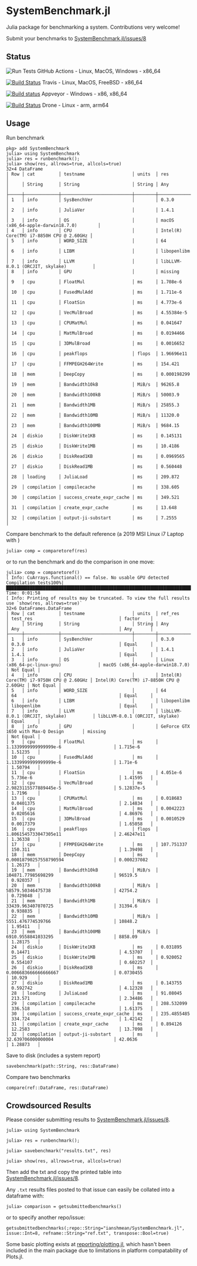# SystemBenchmark.jl
 Julia package for benchmarking a system. Contributions very welcome!

Submit your benchmarks to [SystemBenchmark.jl/issues/8](https://github.com/ianshmean/SystemBenchmark.jl/issues/8)

## Status

![Run Tests](https://github.com/ianshmean/SystemBenchmark.jl/workflows/Run%20tests/badge.svg?branch=master) GitHub Actions - Linux, MacOS, Windows - x86_64

[![Build Status](https://travis-ci.com/ianshmean/SystemBenchmark.jl.svg?branch=master)](https://travis-ci.com/ianshmean/SystemBenchmark.jl) Travis - Linux, MacOS, FreeBSD - x86_64

[![Build status](https://ci.appveyor.com/api/projects/status/ggiktxq7hkg2fvfs/branch/master?svg=true)](https://ci.appveyor.com/project/ianshmean/systembenchmark-jl/branch/master) Appveyor - Windows - x86, x86_64

[![Build Status](https://cloud.drone.io/api/badges/ianshmean/SystemBenchmark.jl/status.svg)](https://cloud.drone.io/ianshmean/SystemBenchmark.jl) Drone - Linux - arm, arm64


## Usage
Run benchmark
```
pkg> add SystemBenchmark
julia> using SystemBenchmark
julia> res = runbenchmark();
julia> show(res, allrows=true, allcols=true)
32×4 DataFrame
│ Row │ cat         │ testname                  │ units  │ res                                      │
│     │ String      │ String                    │ String │ Any                                      │
├─────┼─────────────┼───────────────────────────┼────────┼──────────────────────────────────────────┤
│ 1   │ info        │ SysBenchVer               │        │ 0.3.0                                    │
│ 2   │ info        │ JuliaVer                  │        │ 1.4.1                                    │
│ 3   │ info        │ OS                        │        │ macOS (x86_64-apple-darwin18.7.0)        │
│ 4   │ info        │ CPU                       │        │ Intel(R) Core(TM) i7-8850H CPU @ 2.60GHz │
│ 5   │ info        │ WORD_SIZE                 │        │ 64                                       │
│ 6   │ info        │ LIBM                      │        │ libopenlibm                              │
│ 7   │ info        │ LLVM                      │        │ libLLVM-8.0.1 (ORCJIT, skylake)          │
│ 8   │ info        │ GPU                       │        │ missing                                  │
│ 9   │ cpu         │ FloatMul                  │ ms     │ 1.708e-6                                 │
│ 10  │ cpu         │ FusedMulAdd               │ ms     │ 1.711e-6                                 │
│ 11  │ cpu         │ FloatSin                  │ ms     │ 4.773e-6                                 │
│ 12  │ cpu         │ VecMulBroad               │ ms     │ 4.55384e-5                               │
│ 13  │ cpu         │ CPUMatMul                 │ ms     │ 0.041647                                 │
│ 14  │ cpu         │ MatMulBroad               │ ms     │ 0.0194466                                │
│ 15  │ cpu         │ 3DMulBroad                │ ms     │ 0.0016652                                │
│ 16  │ cpu         │ peakflops                 │ flops  │ 1.96696e11                               │
│ 17  │ cpu         │ FFMPEGH264Write           │ ms     │ 154.421                                  │
│ 18  │ mem         │ DeepCopy                  │ ms     │ 0.000198299                              │
│ 19  │ mem         │ Bandwidth10kB             │ MiB/s  │ 96265.8                                  │
│ 20  │ mem         │ Bandwidth100kB            │ MiB/s  │ 50003.9                                  │
│ 21  │ mem         │ Bandwidth1MB              │ MiB/s  │ 25855.3                                  │
│ 22  │ mem         │ Bandwidth10MB             │ MiB/s  │ 11320.0                                  │
│ 23  │ mem         │ Bandwidth100MB            │ MiB/s  │ 9684.15                                  │
│ 24  │ diskio      │ DiskWrite1KB              │ ms     │ 0.145131                                 │
│ 25  │ diskio      │ DiskWrite1MB              │ ms     │ 10.4186                                  │
│ 26  │ diskio      │ DiskRead1KB               │ ms     │ 0.0969565                                │
│ 27  │ diskio      │ DiskRead1MB               │ ms     │ 0.560448                                 │
│ 28  │ loading     │ JuliaLoad                 │ ms     │ 209.872                                  │
│ 29  │ compilation │ compilecache              │ ms     │ 338.605                                  │
│ 30  │ compilation │ success_create_expr_cache │ ms     │ 349.521                                  │
│ 31  │ compilation │ create_expr_cache         │ ms     │ 13.648                                   │
│ 32  │ compilation │ output-ji-substart        │ ms     │ 7.2555                                   │
```

Compare benchmark to the default reference (a 2019 MSI Linux i7 Laptop with )
```
julia> comp = comparetoref(res)
```
or to run the benchmark and do the comparison in one move:
```
julia> comp = comparetoref()
[ Info: CuArrays.functional() == false. No usable GPU detected
Compilation tests100%|██████████████████████████████████████████████████████████████████████████████████████████████████████████████████████████████████████| Time: 0:01:58
[ Info: Printing of results may be truncated. To view the full results use `show(res, allrows=true)`
32×6 DataFrames.DataFrame
│ Row │ cat         │ testname                  │ units  │ ref_res                                  │ test_res                                 │ factor    │
│     │ String      │ String                    │ String │ Any                                      │ Any                                      │ Any       │
├─────┼─────────────┼───────────────────────────┼────────┼──────────────────────────────────────────┼──────────────────────────────────────────┼───────────┤
│ 1   │ info        │ SysBenchVer               │        │ 0.3.0                                    │ 0.3.0                                    │ Equal     │
│ 2   │ info        │ JuliaVer                  │        │ 1.4.1                                    │ 1.4.1                                    │ Equal     │
│ 3   │ info        │ OS                        │        │ Linux (x86_64-pc-linux-gnu)              │ macOS (x86_64-apple-darwin18.7.0)        │ Not Equal │
│ 4   │ info        │ CPU                       │        │ Intel(R) Core(TM) i7-9750H CPU @ 2.60GHz │ Intel(R) Core(TM) i7-8850H CPU @ 2.60GHz │ Not Equal │
│ 5   │ info        │ WORD_SIZE                 │        │ 64                                       │ 64                                       │ Equal     │
│ 6   │ info        │ LIBM                      │        │ libopenlibm                              │ libopenlibm                              │ Equal     │
│ 7   │ info        │ LLVM                      │        │ libLLVM-8.0.1 (ORCJIT, skylake)          │ libLLVM-8.0.1 (ORCJIT, skylake)          │ Equal     │
│ 8   │ info        │ GPU                       │        │ GeForce GTX 1650 with Max-Q Design       │ missing                                  │ Not Equal │
│ 9   │ cpu         │ FloatMul                  │ ms     │ 1.1339999999999999e-6                    │ 1.715e-6                                 │ 1.51235   │
│ 10  │ cpu         │ FusedMulAdd               │ ms     │ 1.1339999999999999e-6                    │ 1.71e-6                                  │ 1.50794   │
│ 11  │ cpu         │ FloatSin                  │ ms     │ 4.051e-6                                 │ 5.736e-6                                 │ 1.41595   │
│ 12  │ cpu         │ VecMulBroad               │ ms     │ 2.9823115577889445e-5                    │ 5.12837e-5                               │ 1.7196    │
│ 13  │ cpu         │ CPUMatMul                 │ ms     │ 0.018683                                 │ 0.0401375                                │ 2.14834   │
│ 14  │ cpu         │ MatMulBroad               │ ms     │ 0.0042223                                │ 0.0205616                                │ 4.86976   │
│ 15  │ cpu         │ 3DMulBroad                │ ms     │ 0.0010529                                │ 0.0017379                                │ 1.65058   │
│ 16  │ cpu         │ peakflops                 │ flops  │ 1.8061545733047305e11                    │ 2.46247e11                               │ 1.36338   │
│ 17  │ cpu         │ FFMPEGH264Write           │ ms     │ 107.751337                               │ 150.311                                  │ 1.39498   │
│ 18  │ mem         │ DeepCopy                  │ ms     │ 0.00018790257558790594                   │ 0.000237082                              │ 1.26173   │
│ 19  │ mem         │ Bandwidth10kB             │ MiB/s  │ 104871.77985698299                       │ 96519.5                                  │ 0.920357  │
│ 20  │ mem         │ Bandwidth100kB            │ MiB/s  │ 58579.50346475738                        │ 42754.2                                  │ 0.729848  │
│ 21  │ mem         │ Bandwidth1MB              │ MiB/s  │ 33439.963407070725                       │ 31394.6                                  │ 0.938835  │
│ 22  │ mem         │ Bandwidth10MB             │ MiB/s  │ 5551.476774539766                        │ 10848.2                                  │ 1.95411   │
│ 23  │ mem         │ Bandwidth100MB            │ MiB/s  │ 6910.9558841033295                       │ 8858.09                                  │ 1.28175   │
│ 24  │ diskio      │ DiskWrite1KB              │ ms     │ 0.031895                                 │ 0.14471                                  │ 4.53707   │
│ 25  │ diskio      │ DiskWrite1MB              │ ms     │ 0.920052                                 │ 0.554107                                 │ 0.602257  │
│ 26  │ diskio      │ DiskRead1KB               │ ms     │ 0.006683666666666667                     │ 0.0730455                                │ 10.929    │
│ 27  │ diskio      │ DiskRead1MB               │ ms     │ 0.143755                                 │ 0.592742                                 │ 4.12328   │
│ 28  │ loading     │ JuliaLoad                 │ ms     │ 91.08045                                 │ 213.571                                  │ 2.34486   │
│ 29  │ compilation │ compilecache              │ ms     │ 208.532099                               │ 336.518                                  │ 1.61375   │
│ 30  │ compilation │ success_create_expr_cache │ ms     │ 235.4855485                              │ 334.724                                  │ 1.42142   │
│ 31  │ compilation │ create_expr_cache         │ ms     │ 0.894126                                 │ 12.2583                                  │ 13.7098   │
│ 32  │ compilation │ output-ji-substart        │ ms     │ 32.639706000000004                       │ 42.0636                                  │ 1.28873   │

```

Save to disk (includes a system report)
```
savebenchmark(path::String, res::DataFrame)
```

Compare two benchmarks
```
compare(ref::DataFrame, res::DataFrame)
```

## Crowdsourced Results

Please consider submitting results to [SystemBenchmark.jl/issues/8](https://github.com/ianshmean/SystemBenchmark.jl/issues/8).

```
julia> using SystemBenchmark

julia> res = runbenchmark();

julia> savebenchmark("results.txt", res)

julia> show(res, allrows=true, allcols=true)
```
Then add the txt and copy the printed table into [SystemBenchmark.jl/issues/8](https://github.com/ianshmean/SystemBenchmark.jl/issues/8).


Any `.txt` results files posted to that issue can easily be collated into a dataframe with:
```
julia> comparison = getsubmittedbenchmarks()
```
or to specify another repo/issue:
```
getsubmittedbenchmarks(;repo::String="ianshmean/SystemBenchmark.jl", issue::Int=8, refname::String="ref.txt", transpose::Bool=true)
```

Some basic plotting exists at [reporting/plotting.jl](https://github.com/ianshmean/SystemBenchmark.jl/reporting/plotting.jl), which hasn't been included in the main package due to limitations in platform compatability of Plots.jl.

